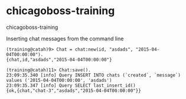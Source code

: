 # chicagoboss-training
chicagoboss-training


Inserting chat messages from the command line

```
(training@catah)9> Chat = chat:new(id, "asdads", "2015-04-04T00:00:00").
{chat,id,"asdads","2015-04-04T00:00:00"}

(training@catah)11> Chat:save().
23:09:35.340 [info] Query INSERT INTO chats (`created`, `message`) values ('2015-04-04T00:00:00', 'asdads')
23:09:35.347 [info] Query SELECT last_insert_id()
{ok,{chat,"chat-3","asdads","2015-04-04T00:00:00"}}

```
